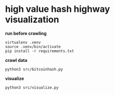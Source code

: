 # high value hash highway visualization

**run before crawling**
```
virtualenv .venv
source .venv/bin/activate
pip install -r requirements.txt
```

**crawl data**
```
python3 src/bitcoinhash.py
```

**visualize**
```
python3 src/visualize.py
```
